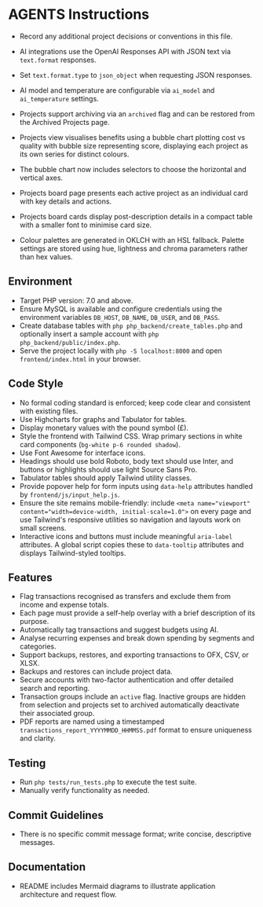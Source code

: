 # AGENTS Instructions

- Record any additional project decisions or conventions in this file.
- AI integrations use the OpenAI Responses API with JSON text via `text.format` responses.
- Set `text.format.type` to `json_object` when requesting JSON responses.
- AI model and temperature are configurable via `ai_model` and `ai_temperature` settings.
- Projects support archiving via an `archived` flag and can be restored from the Archived Projects page.

- Projects view visualises benefits using a bubble chart plotting cost vs quality with bubble size representing score, displaying each project as its own series for distinct colours.
- The bubble chart now includes selectors to choose the horizontal and vertical axes.
- Projects board page presents each active project as an individual card with key details and actions.
- Projects board cards display post-description details in a compact table with a smaller font to minimise card size.
- Colour palettes are generated in OKLCH with an HSL fallback. Palette settings are stored using hue, lightness and chroma parameters rather than hex values.


## Environment
- Target PHP version: 7.0 and above.
- Ensure MySQL is available and configure credentials using the environment variables `DB_HOST`, `DB_NAME`, `DB_USER`, and `DB_PASS`.
- Create database tables with `php php_backend/create_tables.php` and optionally insert a sample account with `php php_backend/public/index.php`.
- Serve the project locally with `php -S localhost:8000` and open `frontend/index.html` in your browser.

## Code Style
- No formal coding standard is enforced; keep code clear and consistent with existing files.
- Use Highcharts for graphs and Tabulator for tables.
- Display monetary values with the pound symbol (£).
- Style the frontend with Tailwind CSS. Wrap primary sections in white card components (`bg-white p-6 rounded shadow`).
- Use Font Awesome for interface icons.
- Headings should use bold Roboto, body text should use Inter, and buttons or highlights should use light Source Sans Pro.
- Tabulator tables should apply Tailwind utility classes.
- Provide popover help for form inputs using `data-help` attributes handled by `frontend/js/input_help.js`.
- Ensure the site remains mobile-friendly: include `<meta name="viewport" content="width=device-width, initial-scale=1.0">` on
  every page and use Tailwind's responsive utilities so navigation and layouts work on small screens.
- Interactive icons and buttons must include meaningful `aria-label` attributes. A global script copies these to `data-tooltip` attributes and displays Tailwind-styled tooltips.

## Features
- Flag transactions recognised as transfers and exclude them from income and expense totals.
- Each page must provide a self-help overlay with a brief description of its purpose.
- Automatically tag transactions and suggest budgets using AI.
- Analyse recurring expenses and break down spending by segments and categories.
- Support backups, restores, and exporting transactions to OFX, CSV, or XLSX.
- Backups and restores can include project data.
- Secure accounts with two-factor authentication and offer detailed search and reporting.
- Transaction groups include an `active` flag. Inactive groups are hidden from selection and projects set to archived automatically deactivate their associated group.
- PDF reports are named using a timestamped `transactions_report_YYYYMMDD_HHMMSS.pdf` format to ensure uniqueness and clarity.

## Testing
- Run `php tests/run_tests.php` to execute the test suite.
- Manually verify functionality as needed.

## Commit Guidelines
- There is no specific commit message format; write concise, descriptive messages.

## Documentation
- README includes Mermaid diagrams to illustrate application architecture and request flow.
